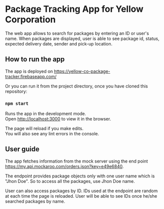# Package Tracking App for Yellow Corporation

The web app allows to search for packages by entering an ID or user's name.
When packages are displayed, user is able to see package id, status, expected delivery date, sender and pick-up location.

## How to run the app

The app is deployed on https://yellow-co-package-tracker.firebaseapp.com/

Or you can run it from the project directory, once you have cloned this repository:

### `npm start`

Runs the app in the development mode.\
Open [http://localhost:3000](http://localhost:3000) to view it in the browser.

The page will reload if you make edits.\
You will also see any lint errors in the console.

## User guide

The app fetches information from the mock server using the end point https://my.api.mockaroo.com/orders.json?key=e49e6840.

The endpoint provides package objects only with one user name which is "Jhon Doe".
So to access all the packages, use Jhon Doe name.

User can also access packages by ID. IDs used at the endpoint are random at each time the page is reloaded.
User will be able to see IDs once he/she searched packages by name.
